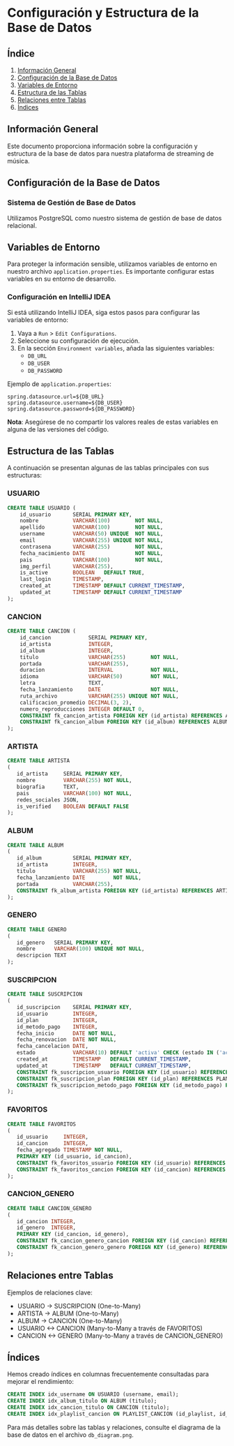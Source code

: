 # Configuración y Estructura de la Base de Datos

## Índice
1. [Información General](#información-general)
2. [Configuración de la Base de Datos](#configuración-de-la-base-de-datos)
3. [Variables de Entorno](#variables-de-entorno)
4. [Estructura de las Tablas](#estructura-de-las-tablas)
5. [Relaciones entre Tablas](#relaciones-entre-tablas)
6. [Índices](#índices)

## Información General

Este documento proporciona información sobre la configuración y estructura de la base de datos para nuestra plataforma de streaming de música.

## Configuración de la Base de Datos

### Sistema de Gestión de Base de Datos
Utilizamos PostgreSQL como nuestro sistema de gestión de base de datos relacional.

## Variables de Entorno

Para proteger la información sensible, utilizamos variables de entorno en nuestro archivo `application.properties`. Es importante configurar estas variables en su entorno de desarrollo.

### Configuración en IntelliJ IDEA

Si está utilizando IntelliJ IDEA, siga estos pasos para configurar las variables de entorno:

1. Vaya a `Run` > `Edit Configurations`.
2. Seleccione su configuración de ejecución.
3. En la sección `Environment variables`, añada las siguientes variables:
    - `DB_URL`
    - `DB_USER`
    - `DB_PASSWORD`

Ejemplo de `application.properties`:

```properties
spring.datasource.url=${DB_URL}
spring.datasource.username=${DB_USER}
spring.datasource.password=${DB_PASSWORD}
```

**Nota**: Asegúrese de no compartir los valores reales de estas variables en alguna de las versiones del código.

## Estructura de las Tablas

A continuación se presentan algunas de las tablas principales con sus estructuras:

### USUARIO
```sql
CREATE TABLE USUARIO (
    id_usuario       SERIAL PRIMARY KEY,
    nombre           VARCHAR(100)        NOT NULL,
    apellido         VARCHAR(100)        NOT NULL,
    username         VARCHAR(50) UNIQUE  NOT NULL,
    email            VARCHAR(255) UNIQUE NOT NULL,
    contrasena       VARCHAR(255)        NOT NULL,
    fecha_nacimiento DATE                NOT NULL,
    pais             VARCHAR(100)        NOT NULL,
    img_perfil       VARCHAR(255),
    is_active        BOOLEAN   DEFAULT TRUE,
    last_login       TIMESTAMP,
    created_at       TIMESTAMP DEFAULT CURRENT_TIMESTAMP,
    updated_at       TIMESTAMP DEFAULT CURRENT_TIMESTAMP
);
```

### CANCION
```sql
CREATE TABLE CANCION (
    id_cancion            SERIAL PRIMARY KEY,
    id_artista            INTEGER,
    id_album              INTEGER,
    titulo                VARCHAR(255)        NOT NULL,
    portada               VARCHAR(255),
    duracion              INTERVAL            NOT NULL,
    idioma                VARCHAR(50)         NOT NULL,
    letra                 TEXT,
    fecha_lanzamiento     DATE                NOT NULL,
    ruta_archivo          VARCHAR(255) UNIQUE NOT NULL,
    calificacion_promedio DECIMAL(3, 2),
    numero_reproducciones INTEGER DEFAULT 0,
    CONSTRAINT fk_cancion_artista FOREIGN KEY (id_artista) REFERENCES ARTISTA (id_artista) ON DELETE CASCADE,
    CONSTRAINT fk_cancion_album FOREIGN KEY (id_album) REFERENCES ALBUM (id_album) ON DELETE CASCADE
);
```

### ARTISTA
```sql
CREATE TABLE ARTISTA
(
   id_artista     SERIAL PRIMARY KEY,
   nombre         VARCHAR(255) NOT NULL,
   biografia      TEXT,
   pais           VARCHAR(100) NOT NULL,
   redes_sociales JSON,
   is_verified    BOOLEAN DEFAULT FALSE
);
```

### ALBUM
```sql
CREATE TABLE ALBUM
(
   id_album          SERIAL PRIMARY KEY,
   id_artista        INTEGER,
   titulo            VARCHAR(255) NOT NULL,
   fecha_lanzamiento DATE         NOT NULL,
   portada           VARCHAR(255),
   CONSTRAINT fk_album_artista FOREIGN KEY (id_artista) REFERENCES ARTISTA (id_artista) ON DELETE CASCADE
);
```

### GENERO
```sql
CREATE TABLE GENERO
(
   id_genero   SERIAL PRIMARY KEY,
   nombre      VARCHAR(100) UNIQUE NOT NULL,
   descripcion TEXT
);
```

### SUSCRIPCION
```sql
CREATE TABLE SUSCRIPCION
(
   id_suscripcion    SERIAL PRIMARY KEY,
   id_usuario        INTEGER,
   id_plan           INTEGER,
   id_metodo_pago    INTEGER,
   fecha_inicio      DATE NOT NULL,
   fecha_renovacion  DATE NOT NULL,
   fecha_cancelacion DATE,
   estado            VARCHAR(10) DEFAULT 'activa' CHECK (estado IN ('activa', 'cancelada', 'expirada')),
   created_at        TIMESTAMP   DEFAULT CURRENT_TIMESTAMP,
   updated_at        TIMESTAMP   DEFAULT CURRENT_TIMESTAMP,
   CONSTRAINT fk_suscripcion_usuario FOREIGN KEY (id_usuario) REFERENCES USUARIO (id_usuario) ON DELETE CASCADE,
   CONSTRAINT fk_suscripcion_plan FOREIGN KEY (id_plan) REFERENCES PLANES_SUSCRIPCION (id_plan) ON DELETE CASCADE,
   CONSTRAINT fk_suscripcion_metodo_pago FOREIGN KEY (id_metodo_pago) REFERENCES METODO_PAGO (id_metodo_pago) ON DELETE CASCADE
);
```

### FAVORITOS
```sql
CREATE TABLE FAVORITOS
(
   id_usuario     INTEGER,
   id_cancion     INTEGER,
   fecha_agregado TIMESTAMP NOT NULL,
   PRIMARY KEY (id_usuario, id_cancion),
   CONSTRAINT fk_favoritos_usuario FOREIGN KEY (id_usuario) REFERENCES USUARIO (id_usuario) ON DELETE CASCADE,
   CONSTRAINT fk_favoritos_cancion FOREIGN KEY (id_cancion) REFERENCES CANCION (id_cancion) ON DELETE CASCADE
);
```

### CANCION_GENERO
```sql
CREATE TABLE CANCION_GENERO
(
   id_cancion INTEGER,
   id_genero  INTEGER,
   PRIMARY KEY (id_cancion, id_genero),
   CONSTRAINT fk_cancion_genero_cancion FOREIGN KEY (id_cancion) REFERENCES CANCION (id_cancion) ON DELETE CASCADE,
   CONSTRAINT fk_cancion_genero_genero FOREIGN KEY (id_genero) REFERENCES GENERO (id_genero) ON DELETE CASCADE
);
```

## Relaciones entre Tablas

Ejemplos de relaciones clave:

- USUARIO -> SUSCRIPCION (One-to-Many)
- ARTISTA -> ALBUM (One-to-Many)
- ALBUM -> CANCION (One-to-Many)
- USUARIO <-> CANCION (Many-to-Many a través de FAVORITOS)
- CANCION <-> GENERO (Many-to-Many a través de CANCION_GENERO)

## Índices

Hemos creado índices en columnas frecuentemente consultadas para mejorar el rendimiento:

```sql
CREATE INDEX idx_username ON USUARIO (username, email);
CREATE INDEX idx_album_titulo ON ALBUM (titulo);
CREATE INDEX idx_cancion_titulo ON CANCION (titulo);
CREATE INDEX idx_playlist_cancion ON PLAYLIST_CANCION (id_playlist, id_cancion);
```

Para más detalles sobre las tablas y relaciones, consulte el diagrama de la base de datos en el archivo `db_diagram.png`.